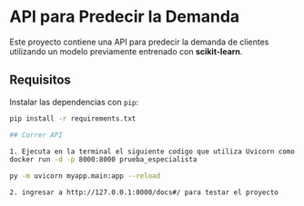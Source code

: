 # API para Predecir la Demanda

Este proyecto contiene una API para predecir la demanda de clientes utilizando un modelo previamente entrenado con **scikit-learn**.

## Requisitos

Instalar las dependencias con `pip`:

```bash
pip install -r requirements.txt

## Correr API

1. Ejecuta en la terminal el siguiente codigo que utiliza Uvicorn como servidor con el siguiente comando:
docker run -d -p 8000:8000 prueba_especialista

py -m uvicorn myapp.main:app --reload

2. ingresar a http://127.0.0.1:8000/docs#/ para testar el proyecto
